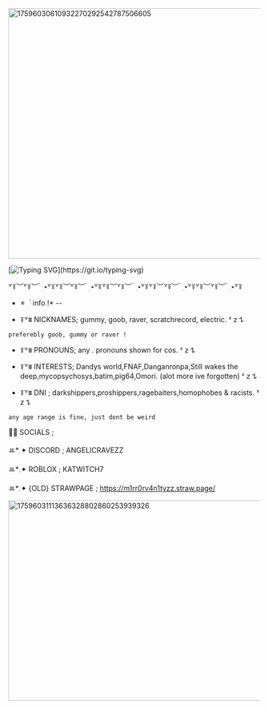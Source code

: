   

<img width="1500" height="500" alt="17596030610932270292542787506605" src="https://github.com/user-attachments/assets/9afb714f-89aa-400e-9e6f-6b917425ea3b" />


[![Typing SVG](https://readme-typing-svg.demolab.com?font=Jersey+10&pause=1000&color=F7F6AD&width=435&lines=Cmere+!+Hehe!;Hug+time+!+;Free+hugs+!)](https://git.io/typing-svg)

꒷꒦︶꒷꒦︶ ๋ ࣭ ⭑꒷꒦꒷꒦︶꒷꒦︶ ๋ ࣭ ⭑꒷꒦꒷꒦︶꒷꒦︶ ๋ ࣭ ⭑꒷꒦꒷꒦︶꒷꒦︶ ๋ ࣭ ⭑꒷꒦꒷꒦︶꒷꒦︶ ๋ ࣭ ⭑꒷꒦

* 𖥻 ִ ۫  ּ info !*
--
- ꒦꒷⩩ NICKNAMES; gummy, goob, raver, scratchrecord, electric. ᶻ 𝗓 𐰁

`preferebly goob, gummy or raver !` 
- ꒦꒷⩩ PRONOUNS; any . pronouns shown for cos. ᶻ 𝗓 𐰁

- ꒦꒷⩩ INTERESTS; Dandys world,FNAF,Danganronpa,Still wakes the deep,mycopsychosys,batim,pig64,Omori. (alot more ive forgotten) ᶻ 𝗓 𐰁

- ꒦꒷⩩ DNI ; darkshippers,proshippers,ragebaiters,homophobes & racists. ᶻ 𝗓 𐰁

 `any age range is fine, just dont be weird` 

🦴🐾 SOCIALS ; 

 ꔛ*𓈒✦ DISCORD ; ANGELICRAVEZZ 

 ꔛ*𓈒✦ ROBLOX ; KATWITCH7 

 ꔛ*𓈒✦ {OLD} STRAWPAGE ; https://m1rr0rv4n1tyzz.straw.page/



 <img width="1500" height="400" alt="17596031113636328802860253939326" src="https://github.com/user-attachments/assets/e4ed2f40-3392-4869-8f18-131f322686f6" />


